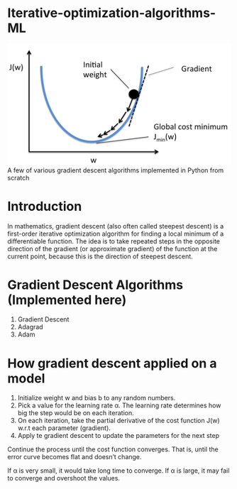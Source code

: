 # Iterative-optimization-algorithms-ML
![gd.png](gd.png)
A few of various gradient descent algorithms implemented in Python from scratch

# Introduction
In mathematics, gradient descent (also often called steepest descent) is a first-order iterative optimization algorithm for finding a local minimum of 
a differentiable function. The idea is to take repeated steps in the opposite direction of the gradient (or approximate gradient) of the function at 
the current point, because this is the direction of steepest descent.

# Gradient Descent Algorithms (Implemented here)
1) Gradient Descent
2) Adagrad
3) Adam

# How gradient descent applied on a model

1. Initialize weight w and bias b to any random numbers.
2. Pick a value for the learning rate α. The learning rate determines how big the step would be on each iteration.
3. On each iteration, take the partial derivative of the cost function J(w) w.r.t each parameter (gradient). 
4. Apply te gradient descent to update the parameters for the next step

Continue the process until the cost function converges. That is, until the error curve becomes flat and doesn’t change.

If α is very small, it would take long time to converge.
If α is large, it may fail to converge and overshoot the values.

